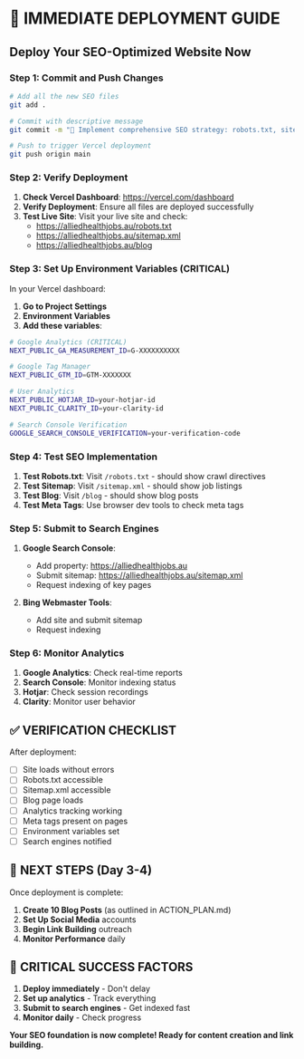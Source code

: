 # 🚀 IMMEDIATE DEPLOYMENT GUIDE

## Deploy Your SEO-Optimized Website Now

### Step 1: Commit and Push Changes

```bash
# Add all the new SEO files
git add .

# Commit with descriptive message
git commit -m "🚀 Implement comprehensive SEO strategy: robots.txt, sitemap, analytics, blog system, and page-specific SEO"

# Push to trigger Vercel deployment
git push origin main
```

### Step 2: Verify Deployment

1. **Check Vercel Dashboard**: https://vercel.com/dashboard
2. **Verify Deployment**: Ensure all files are deployed successfully
3. **Test Live Site**: Visit your live site and check:
   - https://alliedhealthjobs.au/robots.txt
   - https://alliedhealthjobs.au/sitemap.xml
   - https://alliedhealthjobs.au/blog

### Step 3: Set Up Environment Variables (CRITICAL)

In your Vercel dashboard:

1. **Go to Project Settings**
2. **Environment Variables**
3. **Add these variables**:

```bash
# Google Analytics (CRITICAL)
NEXT_PUBLIC_GA_MEASUREMENT_ID=G-XXXXXXXXXX

# Google Tag Manager
NEXT_PUBLIC_GTM_ID=GTM-XXXXXXX

# User Analytics
NEXT_PUBLIC_HOTJAR_ID=your-hotjar-id
NEXT_PUBLIC_CLARITY_ID=your-clarity-id

# Search Console Verification
GOOGLE_SEARCH_CONSOLE_VERIFICATION=your-verification-code
```

### Step 4: Test SEO Implementation

1. **Test Robots.txt**: Visit `/robots.txt` - should show crawl directives
2. **Test Sitemap**: Visit `/sitemap.xml` - should show job listings
3. **Test Blog**: Visit `/blog` - should show blog posts
4. **Test Meta Tags**: Use browser dev tools to check meta tags

### Step 5: Submit to Search Engines

1. **Google Search Console**:
   - Add property: https://alliedhealthjobs.au
   - Submit sitemap: https://alliedhealthjobs.au/sitemap.xml
   - Request indexing of key pages

2. **Bing Webmaster Tools**:
   - Add site and submit sitemap
   - Request indexing

### Step 6: Monitor Analytics

1. **Google Analytics**: Check real-time reports
2. **Search Console**: Monitor indexing status
3. **Hotjar**: Check session recordings
4. **Clarity**: Monitor user behavior

## ✅ VERIFICATION CHECKLIST

After deployment:

- [ ] Site loads without errors
- [ ] Robots.txt accessible
- [ ] Sitemap.xml accessible
- [ ] Blog page loads
- [ ] Analytics tracking working
- [ ] Meta tags present on pages
- [ ] Environment variables set
- [ ] Search engines notified

## 🎯 NEXT STEPS (Day 3-4)

Once deployment is complete:

1. **Create 10 Blog Posts** (as outlined in ACTION_PLAN.md)
2. **Set Up Social Media** accounts
3. **Begin Link Building** outreach
4. **Monitor Performance** daily

## 🚨 CRITICAL SUCCESS FACTORS

1. **Deploy immediately** - Don't delay
2. **Set up analytics** - Track everything
3. **Submit to search engines** - Get indexed fast
4. **Monitor daily** - Check progress

**Your SEO foundation is now complete! Ready for content creation and link building.** 